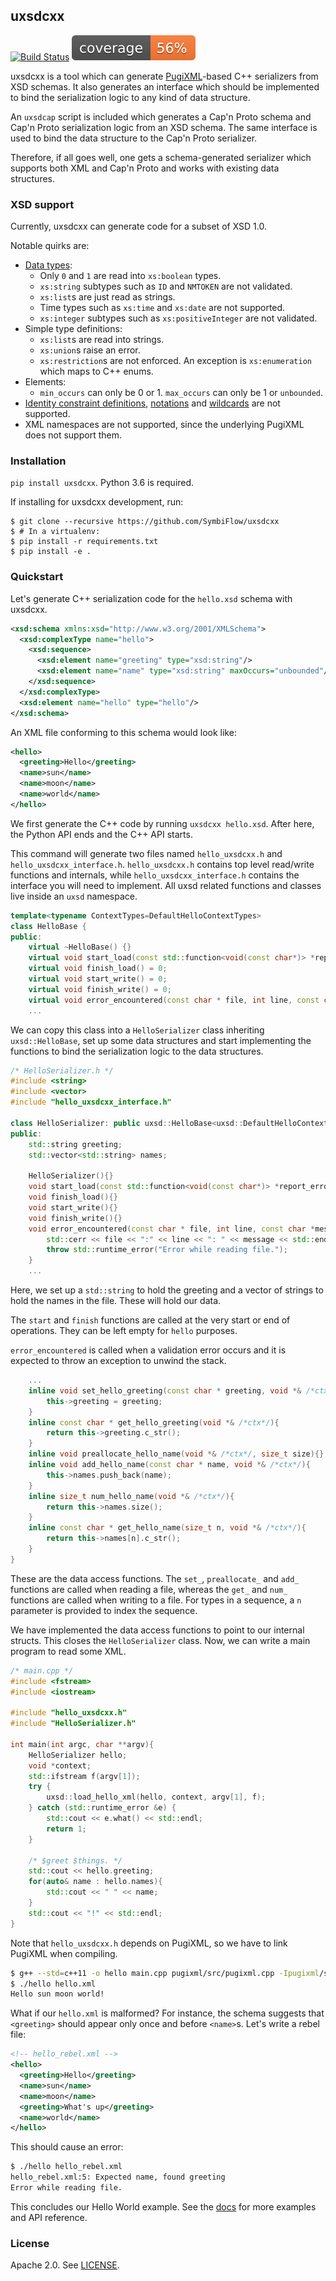 ## uxsdcxx

[![Build Status](https://travis-ci.com/SymbiFlow/uxsdcxx.svg?branch=ci-and-cleanup)](https://travis-ci.com/SymbiFlow/uxsdcxx)
[![Coverage](coverage.svg)](coverage.svg)

uxsdcxx is a tool which can generate [PugiXML](https://github.com/zeux/pugixml)-based C++ serializers from XSD schemas. It also generates an interface which should be implemented to bind the serialization logic to any kind of data structure.

An `uxsdcap` script is included which generates a Cap'n Proto schema and Cap'n Proto serialization logic from an XSD schema. The same interface is used to bind the data structure to the Cap'n Proto serializer.

Therefore, if all goes well, one gets a schema-generated serializer which supports both XML and Cap'n Proto and works with existing data structures.

### XSD support

Currently, uxsdcxx can generate code for a subset of XSD 1.0.

Notable quirks are:

- [Data types](https://www.w3.org/TR/xmlschema-2/#built-in-datatypes):
	- Only `0` and `1` are read into `xs:boolean` types.
	- `xs:string` subtypes such as `ID` and `NMTOKEN` are not validated.
	- `xs:list`s are just read as strings.
	- Time types such as `xs:time` and `xs:date` are not supported.
	- `xs:integer` subtypes such as `xs:positiveInteger` are not validated.
- Simple type definitions:
	- `xs:list`s are read into strings.
	- `xs:union`s raise an error.
	- `xs:restriction`s are not enforced. An exception is `xs:enumeration` which maps to C++ enums.
- Elements:
	- `min_occurs` can only be 0 or 1. `max_occurs` can only be 1 or `unbounded`.
- [Identity constraint definitions](https://www.w3.org/TR/xmlschema-1/#cIdentity-constraint_Definitions), [notations](https://www.w3.org/TR/xmlschema-1/#cNotation_Declarations) and [wildcards](https://www.w3.org/TR/xmlschema-1/#Wildcards) are not supported.
- XML namespaces are not supported, since the underlying PugiXML does not support them.

### Installation

`pip install uxsdcxx`. Python 3.6 is required.

If installing for uxsdcxx development, run:

```
$ git clone --recursive https://github.com/SymbiFlow/uxsdcxx
$ # In a virtualenv:
$ pip install -r requirements.txt
$ pip install -e .
```

### Quickstart

Let's generate C++ serialization code for the `hello.xsd` schema with uxsdcxx.

```xsd
<xsd:schema xmlns:xsd="http://www.w3.org/2001/XMLSchema">
  <xsd:complexType name="hello">
    <xsd:sequence>
      <xsd:element name="greeting" type="xsd:string"/>
      <xsd:element name="name" type="xsd:string" maxOccurs="unbounded"/>
    </xsd:sequence>
  </xsd:complexType>
  <xsd:element name="hello" type="hello"/>
</xsd:schema>
```

An XML file conforming to this schema would look like:

```xml
<hello>
  <greeting>Hello</greeting>
  <name>sun</name>
  <name>moon</name>
  <name>world</name>
</hello>
```

We first generate the C++ code by running `uxsdcxx hello.xsd`. After here, the Python API ends and the C++ API starts.

This command will generate two files named `hello_uxsdcxx.h` and `hello_uxsdcxx_interface.h`. `hello_uxsdcxx.h` contains top level read/write functions and internals, while `hello_uxsdcxx_interface.h` contains the interface you will need to implement. All uxsd related functions and classes live inside an `uxsd` namespace.

```cpp
template<typename ContextTypes=DefaultHelloContextTypes>
class HelloBase {
public:
	virtual ~HelloBase() {}
	virtual void start_load(const std::function<void(const char*)> *report_error) = 0;
	virtual void finish_load() = 0;
	virtual void start_write() = 0;
	virtual void finish_write() = 0;
	virtual void error_encountered(const char * file, int line, const char *message) = 0;
	...
```

We can copy this class into a `HelloSerializer` class inheriting `uxsd::HelloBase`, set up some data structures and start implementing the functions to bind the serialization logic to the data structures.

```cpp
/* HelloSerializer.h */
#include <string>
#include <vector>
#include "hello_uxsdcxx_interface.h"

class HelloSerializer: public uxsd::HelloBase<uxsd::DefaultHelloContextTypes> {
public:
	std::string greeting;
	std::vector<std::string> names;

	HelloSerializer(){}
	void start_load(const std::function<void(const char*)> *report_error){}
	void finish_load(){}
	void start_write(){}
	void finish_write(){}
	void error_encountered(const char * file, int line, const char *message){
		std::cerr << file << ":" << line << ": " << message << std::endl;
		throw std::runtime_error("Error while reading file.");
	}
	...
```

Here, we set up a `std::string` to hold the greeting and a vector of strings to hold the names in the file. These will hold our data.

The `start` and `finish` functions are called at the very start or end of operations. They can be left empty for `hello` purposes.

`error_encountered` is called when a validation error occurs and it is expected to throw an exception to unwind the stack.

```cpp
	...
	inline void set_hello_greeting(const char * greeting, void *& /*ctx*/){
		this->greeting = greeting;
	}
	inline const char * get_hello_greeting(void *& /*ctx*/){
		return this->greeting.c_str();
	}
	inline void preallocate_hello_name(void *& /*ctx*/, size_t size){}
	inline void add_hello_name(const char * name, void *& /*ctx*/){
		this->names.push_back(name);
	}
	inline size_t num_hello_name(void *& /*ctx*/){
		return this->names.size();
	}
	inline const char * get_hello_name(size_t n, void *& /*ctx*/){
		return this->names[n].c_str();
	}
}
```

These are the data access functions. The `set_`, `preallocate_` and `add_` functions are called when reading a file, whereas the `get_` and `num_` functions are called when writing to a file. For types in a sequence, a `n` parameter is provided to index the sequence.

We have implemented the data access functions to point to our internal structs. This closes the `HelloSerializer` class. Now, we can write a main program to read some XML.

```cpp
/* main.cpp */
#include <fstream>
#include <iostream>

#include "hello_uxsdcxx.h"
#include "HelloSerializer.h"

int main(int argc, char **argv){
	HelloSerializer hello;
	void *context;
	std::ifstream f(argv[1]);
	try {
		uxsd::load_hello_xml(hello, context, argv[1], f);
	} catch (std::runtime_error &e) {
		std::cout << e.what() << std::endl;
		return 1;
	}

	/* $greet $things. */
	std::cout << hello.greeting;
	for(auto& name : hello.names){
		std::cout << " " << name;
	}
	std::cout << "!" << std::endl;
}
```

Note that `hello_uxsdcxx.h` depends on PugiXML, so we have to link PugiXML when compiling.

```bash
$ g++ --std=c++11 -o hello main.cpp pugixml/src/pugixml.cpp -Ipugixml/src/
$ ./hello hello.xml
Hello sun moon world!
```

What if our `hello.xml` is malformed? For instance, the schema suggests that `<greeting>` should appear only once and before `<name>`s. Let's write a rebel file:

```xml
<!-- hello_rebel.xml -->
<hello>
  <greeting>Hello</greeting>
  <name>sun</name>
  <name>moon</name>
  <greeting>What's up</greeting>
  <name>world</name>
</hello>
```

This should cause an error:

```bash
$ ./hello hello_rebel.xml
hello_rebel.xml:5: Expected name, found greeting
Error while reading file.
```

This concludes our Hello World example. See the [docs][docs] for more examples and API reference.

### License

Apache 2.0. See [LICENSE](LICENSE).

[docs]: https://uxsdcxx.readthedocs.io/en/ci-and-cleanup/
